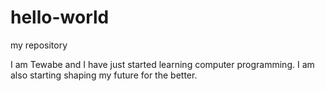 # hello-world
my repository

I am Tewabe and I have just started learning computer programming.
I am also starting shaping my future for the better.
